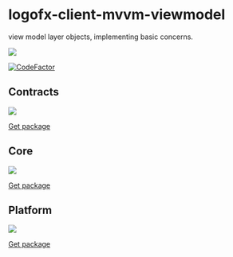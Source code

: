 # logofx-client-mvvm-viewmodel
view model layer objects, implementing basic concerns.

<img src=https://ci.appveyor.com/api/projects/status/github/logofx/logofx-client-mvvm-viewmodel>

[![CodeFactor](https://www.codefactor.io/repository/github/logofx/logofx-client-mvvm-viewmodel/badge)](https://www.codefactor.io/repository/github/logofx/logofx-client-mvvm-viewmodel)

## Contracts

<img src=https://img.shields.io/nuget/dt/LogoFX.Client.Mvvm.ViewModel.Contracts>

[Get package](https://www.nuget.org/packages/LogoFX.Client.Mvvm.ViewModel.Contracts)

## Core

<img src=https://img.shields.io/nuget/dt/LogoFX.Client.Mvvm.ViewModel.Core>

[Get package](https://www.nuget.org/packages/LogoFX.Client.Mvvm.ViewModel.Core)

## Platform

<img src=https://img.shields.io/nuget/dt/LogoFX.Client.Mvvm.ViewModel>

[Get package](https://www.nuget.org/packages/LogoFX.Client.Mvvm.ViewModel)